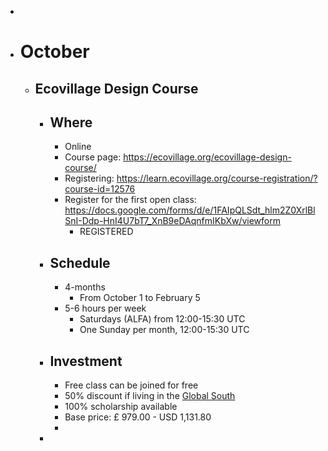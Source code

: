 -
- # October
	- ## Ecovillage Design Course
		- ## Where
			- Online
			- Course page: https://ecovillage.org/ecovillage-design-course/
			- Registering: https://learn.ecovillage.org/course-registration/?course-id=12576
			- Register for the first open class: https://docs.google.com/forms/d/e/1FAIpQLSdt_hlm2Z0XrlBlSnI-Ddp-HnI4U7bT7_XnB9eDAqnfmIKbXw/viewform
				- REGISTERED
		- ## Schedule
			- 4-months
				- From October 1 to February 5
			- 5-6 hours per week
				- Saturdays (ALFA) from  12:00-15:30 UTC
				- One Sunday per month, 12:00-15:30 UTC
		- ## Investment
			- Free class can be joined for free
			- 50% discount if living in the [Global South](https://www.worldatlas.com/articles/what-is-the-global-south.html)
			- 100% scholarship available
			- Base price: £ 979.00 - USD 1,131.80
			-
		-